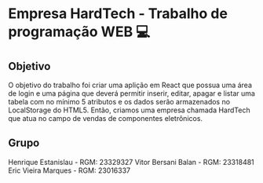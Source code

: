 # Empresa HardTech - Trabalho de programação WEB :computer:

## Objetivo

O objetivo do trabalho foi criar uma aplição em React que possua uma área de login e uma página que deverá permitir inserir, editar, apagar e listar uma tabela com no mínimo 5 atributos e os dados serão armazenados no LocalStorage do HTML5. Então, criamos uma empresa chamada HardTech que atua no campo de vendas de componentes eletrônicos.

## Grupo
Henrique Estanislau - RGM: 23329327
Vitor Bersani Balan - RGM: 23318481
Eric Vieira Marques - RGM: 23016337
